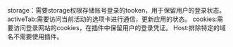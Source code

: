 storage：需要storage权限存储账号登录的tooken，用于保留用户的登录状态。
activeTab:需要访问当前活动的选项卡进行通信，更新应用的状态。
cookies:需要访问登录网站的cookies，在插件中保留用户的登录凭证。
Host:排除特定的域名不需要使用插件。